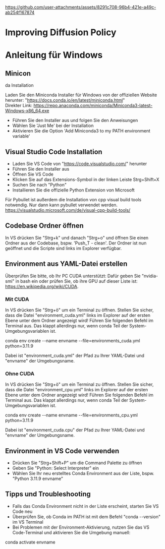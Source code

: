 https://github.com/user-attachments/assets/8291c708-96b4-421e-a49c-ab254f167874
# Improving Diffusion Policy

# Anleitung für Windows

## Minicon

da Installation

Laden Sie den Miniconda Installer für Windows von der offiziellen Website herunter: "https://docs.conda.io/en/latest/miniconda.html"	
Direkter Link: https://repo.anaconda.com/miniconda/Miniconda3-latest-Windows-x86_64.exe
- Führen Sie den Installer aus und folgen Sie den Anweisungen
- Wählen Sie 'Just Me' bei der Installation
- Aktivieren Sie die Option 'Add Miniconda3 to my PATH environment variable'


## Visual Studio Code Installation

- Laden Sie VS Code von "https://code.visualstudio.com/" herunter
- Führen Sie den Installer aus
- Öffnen Sie VS Code
- Klicken Sie auf das Extensions-Symbol in der linken Leiste Strg+Shift+X
- Suchen Sie nach "Python"
- Installieren Sie die offizielle Python Extension von Microsoft

Für Pybullet ist außerdem die Installation von cpp visual build tools notwendig. Nur dann kann pybullet verwendet werden.
https://visualstudio.microsoft.com/de/visual-cpp-build-tools/

## Codebase Ordner öffnen

In VS drücken Sie "Strg+k" und danach "Strg+o" und öffnen Sie einen Ordner aus der Codebase, bspw. 'Push_T - clean'. Der Ordner ist nun geöffnet und die Scripte sind links im Explorer verfügbar.

## Environment aus YAML-Datei erstellen

Überprüfen Sie bitte, ob Ihr PC CUDA unterstützt: Dafür geben Sie "nvidia-smi" in bash ein oder prüfen Sie, ob ihre GPU auf dieser Liste ist: https://en.wikipedia.org/wiki/CUDA.
### Mit CUDA

In VS drücken Sie "Strg+ö" um ein Terminal zu öffnen. Stellen Sie sicher, dass die Datei "environment_cuda.yml" links im Explorer auf der ersten Ebene unter dem Ordner angezeigt wird! Führen Sie folgenden Befehl im Terminal aus. Das klappt allerdings nur, wenn conda Teil der System-Umgebungsvariablen ist. 

 conda env create --name envname --file=environments_cuda.yml python=3.11.9

Dabei ist "environment_cuda.yml" der Pfad zu Ihrer YAML-Datei und "envname" der Umgebungsname. 

### Ohne CUDA

In VS drücken Sie "Strg+ö" um ein Terminal zu öffnen. Stellen Sie sicher, dass die Datei "environment_cpu.yml" links im Explorer auf der ersten Ebene unter dem Ordner angezeigt wird! Führen Sie folgenden Befehl im Terminal aus. Das klappt allerdings nur, wenn conda Teil der System-Umgebungsvariablen ist. 

 conda env create --name envname --file=environments_cpu.yml python=3.11.9

Dabei ist "environment_cuda.cpu" der Pfad zu Ihrer YAML-Datei und "envname" der Umgebungsname. 


## Environment in VS Code verwenden
- Drücken Sie "Strg+Shift+P" um die Command Palette zu öffnen
- Geben Sie "Python: Select Interpreter" ein
- Wählen Sie Ihr neu erstelltes Conda Environment aus der Liste, bspw. "Python 3.11.9 envname"


## Tipps und Troubleshooting


- Falls das Conda Environment nicht in der Liste erscheint, starten Sie VS Code neu
- Überprüfen Sie, ob Conda im PATH ist mit dem Befehl "conda --version" im VS Terminal
- Bei Problemen mit der Environment-Aktivierung, nutzen Sie das VS Code-Terminal und aktivieren Sie die Umgebung manuell:	

 conda activate envname
